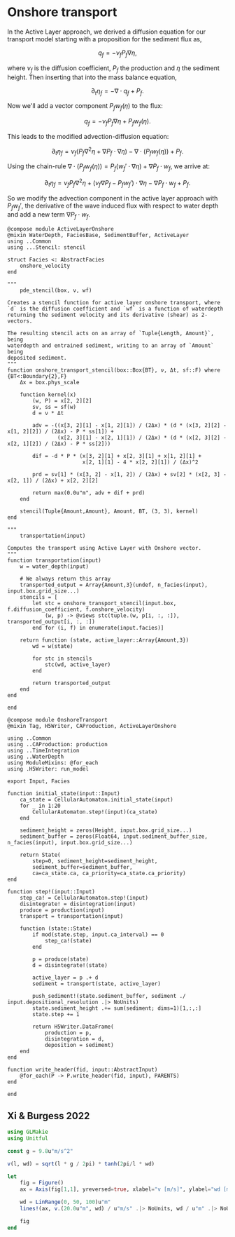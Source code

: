 # Onshore transport

In the Active Layer approach, we derived a diffusion equation for our transport model starting with a proposition for the sediment flux as,

$$q_f = -\nu_f P_f \nabla \eta,$$

where $\nu_f$ is the diffusion coefficient, $P_f$ the production and $\eta$ the sediment height.
Then inserting that into the mass balance equation,

$$\partial_t \eta_f = -\nabla \cdot q_f + P_f.$$

Now we'll add a vector component $P_f w_f(\eta)$ to the flux:

$$q_f = -\nu_f P_f \nabla \eta + P_f w_f(\eta).$$

This leads to the modified advection-diffusion equation:

$$\partial_t \eta_f = \nu_f (P_f \nabla^2 \eta + \nabla P_f \cdot \nabla \eta) - \nabla \cdot (P_f w_f(\eta)) + P_f.$$

Using the chain-rule $\nabla \cdot (P_f w_f(\eta)) = P_f (w_f' \cdot \nabla \eta) + \nabla P_f \cdot w_f$, we arrive at:

$$\partial_t \eta_f = \nu_f P_f \nabla^2 \eta + (\nu_f \nabla P_f - P_f w_f') \cdot \nabla \eta - \nabla P_f \cdot w_f + P_f.$$

So we modify the advection component in the active layer approach with $P_f w_f'$, the derivative of the wave induced flux with respect to water depth and add a new term $\nabla P_f \cdot w_f$.

``` {.julia file=src/Components/ActiveLayerOnshore.jl}
@compose module ActiveLayerOnshore
@mixin WaterDepth, FaciesBase, SedimentBuffer, ActiveLayer
using ..Common
using ...Stencil: stencil

struct Facies <: AbstractFacies
    onshore_velocity
end

"""
    pde_stencil(box, ν, wf)

Creates a stencil function for active layer onshore transport, where
`d` is the diffusion coefficient and `wf` is a function of waterdepth
returning the sediment velocity and its derivative (shear) as 2-vectors.

The resulting stencil acts on an array of `Tuple{Length, Amount}`, being
waterdepth and entrained sediment, writing to an array of `Amount` being
deposited sediment.
"""
function onshore_transport_stencil(box::Box{BT}, ν, Δt, sf::F) where {BT<:Boundary{2},F}
    Δx = box.phys_scale

    function kernel(x)
        (w, P) = x[2, 2][2]
        sv, ss = sf(w)
        d = ν * Δt

        adv = -((x[3, 2][1] - x[1, 2][1]) / (2Δx) * (d * (x[3, 2][2] - x[1, 2][2]) / (2Δx) - P * ss[1]) +
                (x[2, 3][1] - x[2, 1][1]) / (2Δx) * (d * (x[2, 3][2] - x[2, 1][2]) / (2Δx) - P * ss[2]))

        dif = -d * P * (x[3, 2][1] + x[2, 3][1] + x[1, 2][1] +
                        x[2, 1][1] - 4 * x[2, 2][1]) / (Δx)^2

        prd = sv[1] * (x[3, 2] - x[1, 2]) / (2Δx) + sv[2] * (x[2, 3] - x[2, 1]) / (2Δx) + x[2, 2][2]

        return max(0.0u"m", adv + dif + prd)
    end

    stencil(Tuple{Amount,Amount}, Amount, BT, (3, 3), kernel)
end

"""
    transportation(input)

Computes the transport using Active Layer with Onshore vector.
"""
function transportation(input)
    w = water_depth(input)

    # We always return this array
    transported_output = Array{Amount,3}(undef, n_facies(input), input.box.grid_size...)
    stencils = [
        let stc = onshore_transport_stencil(input.box, f.diffusion_coefficient, f.onshore_velocity)
            (w, p) -> @views stc(tuple.(w, p[i, :, :]), transported_output[i, :, :])
        end for (i, f) in enumerate(input.facies)]

    return function (state, active_layer::Array{Amount,3})
        wd = w(state)

        for stc in stencils
            stc(wd, active_layer)
        end

        return transported_output
    end
end

end
```

``` {.julia file=src/Models/OnshoreTransport.jl}
@compose module OnshoreTransport
@mixin Tag, H5Writer, CAProduction, ActiveLayerOnshore

using ..Common
using ..CAProduction: production
using ..TimeIntegration
using ..WaterDepth
using ModuleMixins: @for_each
using .H5Writer: run_model

export Input, Facies

function initial_state(input::Input)
    ca_state = CellularAutomaton.initial_state(input)
    for _ in 1:20
        CellularAutomaton.step!(input)(ca_state)
    end

    sediment_height = zeros(Height, input.box.grid_size...)
    sediment_buffer = zeros(Float64, input.sediment_buffer_size, n_facies(input), input.box.grid_size...)

    return State(
        step=0, sediment_height=sediment_height,
        sediment_buffer=sediment_buffer,
        ca=ca_state.ca, ca_priority=ca_state.ca_priority)
end

function step!(input::Input)
    step_ca! = CellularAutomaton.step!(input)
    disintegrate! = disintegration(input)
    produce = production(input)
    transport = transportation(input)

    function (state::State)
        if mod(state.step, input.ca_interval) == 0
            step_ca!(state)
        end

        p = produce(state)
        d = disintegrate!(state)

        active_layer = p .+ d
        sediment = transport(state, active_layer)

        push_sediment!(state.sediment_buffer, sediment ./ input.depositional_resolution .|> NoUnits)
        state.sediment_height .+= sum(sediment; dims=1)[1,:,:]
        state.step += 1

        return H5Writer.DataFrame(
            production = p,
            disintegration = d,
            deposition = sediment)
    end
end

function write_header(fid, input::AbstractInput)
    @for_each(P -> P.write_header(fid, input), PARENTS)
end

end
```

## Xi & Burgess 2022

```julia
using GLMakie
using Unitful

const g = 9.8u"m/s^2"

v(l, wd) = sqrt(l * g / 2pi) * tanh(2pi/l * wd)

let
    fig = Figure()
    ax = Axis(fig[1,1], yreversed=true, xlabel="v [m/s]", ylabel="wd [m]")

    wd = LinRange(0, 50, 100)u"m"
    lines!(ax, v.(20.0u"m", wd) / u"m/s" .|> NoUnits, wd / u"m" .|> NoUnits)

    fig
end
```
